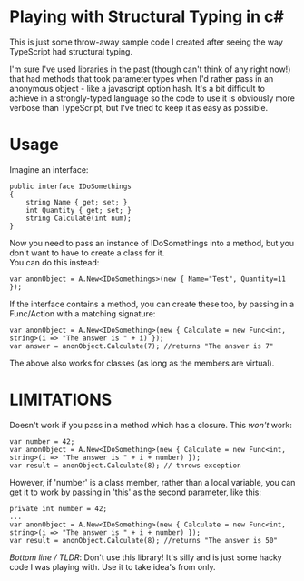 Playing with Structural Typing in c#
====================================

This is just some throw-away sample code I created after seeing the way TypeScript had structural typing.

I'm sure I've used libraries in the past (though can't think of any right now!) that had methods that took
parameter types when I'd rather pass in an anonymous object - like a javascript option hash.  It's a bit
difficult to achieve in a strongly-typed language so the code to use it is obviously more verbose than TypeScript,
but I've tried to keep it as easy as possible.

Usage
=====

Imagine an interface:

    public interface IDoSomethings
    {
        string Name { get; set; }
        int Quantity { get; set; }
        string Calculate(int num);
    }

Now you need to pass an instance of IDoSomethings into a method, but you don't want to have to create a class for it.  
You can do this instead:

    var anonObject = A.New<IDoSomethings>(new { Name="Test", Quantity=11 });

If the interface contains a method, you can create these too, by passing in a Func/Action with a matching signature:

    var anonObject = A.New<IDoSomething>(new { Calculate = new Func<int, string>(i => "The answer is " + i) });
    var answer = anonObject.Calculate(7); //returns "The answer is 7"

The above also works for classes (as long as the members are virtual).

LIMITATIONS
===========
Doesn't work if you pass in a method which has a closure.  This *won't* work:

    var number = 42;
    var anonObject = A.New<IDoSomething>(new { Calculate = new Func<int, string>(i => "The answer is " + i + number) });
    var result = anonObject.Calculate(8); // throws exception

However, if 'number' is a class member, rather than a local variable, you can get it to work by passing in 'this' as the second parameter, like this:

    private int number = 42;
    ...
    var anonObject = A.New<IDoSomething>(new { Calculate = new Func<int, string>(i => "The answer is " + i + number) });
    var result = anonObject.Calculate(8); //returns "The answer is 50"


_Bottom line / TLDR_: Don't use this library!  It's silly and is just some hacky code I was playing with.  Use it to take idea's from only.

